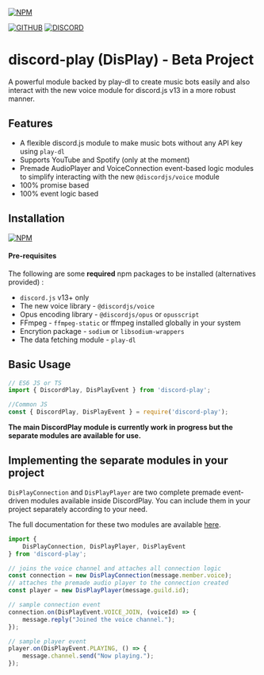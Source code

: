 [![NPM](https://nodei.co/npm/discord-play.png)](https://nodei.co/npm/discord-play/)

[![GITHUB](https://img.shields.io/badge/GitHub-100000?style=for-the-badge&logo=github&logoColor=white)](https://github.com/tr1ckydev/discord-play) [![DISCORD](https://img.shields.io/badge/Discord-7289DA?style=for-the-badge&logo=discord&logoColor=white)](https://discord.gg/S4svCpNupM)



# discord-play (DisPlay) - Beta Project

A powerful module backed by play-dl to create music bots easily and also interact with the new voice module for discord.js v13 in a more robust manner.



## Features

- A flexible discord.js module to make music bots without any API key using `play-dl`
- Supports YouTube and Spotify (only at the moment)
- Premade AudioPlayer and VoiceConnection event-based logic modules to simplify interacting with the new `@discordjs/voice` module
- 100% promise based
- 100% event logic based

## Installation

[![NPM](https://nodei.co/npm/discord-play.png?mini=true)](https://nodei.co/npm/discord-play/)

#### Pre-requisites

The following are some **required** npm packages to be installed (alternatives provided) :

- `discord.js` v13+ only
- The new voice library - `@discordjs/voice`
- Opus encoding library - `@discordjs/opus` or `opusscript`
- FFmpeg - `ffmpeg-static` or ffmpeg installed globally in your system
- Encrytion package - `sodium` or `libsodium-wrappers`
- The data fetching module - `play-dl`

## Basic Usage

```js
// ES6 JS or TS
import { DiscordPlay, DisPlayEvent } from 'discord-play';

//Common JS
const { DiscordPlay, DisPlayEvent } = require('discord-play');
```

**The main DiscordPlay module is currently work in progress but the separate modules are available for use.**

## Implementing the separate modules in your project

`DisPlayConnection` and `DisPlayPlayer` are two complete premade event-driven modules available inside DiscordPlay. You can include them in your project separately according to your need.

The full documentation for these two modules are available [here](./src/README.md).

```js
import {
    DisPlayConnection, DisPlayPlayer, DisPlayEvent
} from 'discord-play';

// joins the voice channel and attaches all connection logic
const connection = new DisPlayConnection(message.member.voice);
// attaches the premade audio player to the connection created
const player = new DisPlayPlayer(message.guild.id);

// sample connection event
connection.on(DisPlayEvent.VOICE_JOIN, (voiceId) => {
	message.reply("Joined the voice channel.");
});

// sample player event
player.on(DisPlayEvent.PLAYING, () => {
    message.channel.send("Now playing.");
});
```

